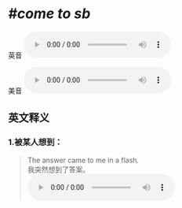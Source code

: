 # ***\#come to sb*** 
英音
<audio src="./media/come to sb1_AAC.aac" controls="controls"></audio>

美音
<audio src="./media/come to sb2_AAC.aac" controls="controls"></audio>



  

英文释义
---
### 1.**被某人想到：**  

 > The answer came to me in a flash.   
 > 我突然想到了答案。    
<audio src="./media/P92 come to sb.aac" controls="controls"></audio>


